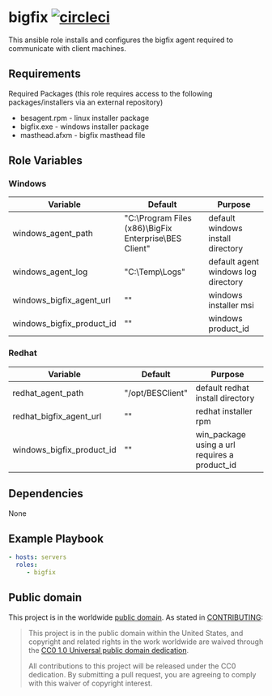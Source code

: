 bigfix [![circleci](https://circleci.com/gh/GSA/ansible-bigfix.svg?style=svg)](https://circleci.com/gh/GSA/ansible-bigfix)
=========

This ansible role installs and configures the bigfix agent required to communicate with client machines.

Requirements
------------

Required Packages (this role requires access to the following packages/installers via an external repository)
- besagent.rpm - linux installer package
- bigfix.exe - windows installer package
- masthead.afxm - bigfix masthead file

Role Variables
--------------

### Windows

| Variable | Default | Purpose |
| ------ | ------ | ------ |
| windows_agent_path | "C:\Program Files (x86)\BigFix Enterprise\BES Client" | default windows install directory |
| windows_agent_log | "C:\Temp\Logs" | default agent windows log directory |
| windows_bigfix_agent_url | "" | windows installer msi |
| windows_bigfix_product_id | "" | windows product_id |

### Redhat

| Variable | Default | Purpose |
| ------ | ------ | ------ |
| redhat_agent_path | "/opt/BESClient" | default redhat install directory |
| redhat_bigfix_agent_url | "" | redhat installer rpm |
| windows_bigfix_product_id | "" | win_package using a url requires a product_id |

Dependencies
------------

None

Example Playbook
----------------

```yaml
- hosts: servers
  roles:
     - bigfix
```

Public domain
-------------

This project is in the worldwide [public domain](LICENSE.md). As stated in [CONTRIBUTING](CONTRIBUTING.md):

> This project is in the public domain within the United States, and copyright and related rights in the work worldwide are waived through the [CC0 1.0 Universal public domain dedication](https://creativecommons.org/publicdomain/zero/1.0/).
>
> All contributions to this project will be released under the CC0 dedication. By submitting a pull request, you are agreeing to comply with this waiver of copyright interest.
